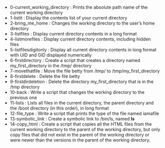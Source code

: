 - 0-current_working_directory : Prints the absolute path name of the current working directory
- 1-listit : Display the contents list of your current directory
- 2-bring_me_home : Changes the working directory to the user’s home directory
- 3-listfiles : Display current directory contents in a long format
- 4-listmorefiles : Display current directory contents, including hidden files
- 5-listfilesdigitonly : Display all current directory contents in long format with UID and GID displayed numerically
- 6-firstdirectory : Create a script that creates a directory named my_first_directory in the /tmp/ directory
- 7-movethatfile : Move the file betty from /tmp/ to /tmp/my_first_directory
- 8-firstdelete : Delete the file betty
- 9-firstdirdeletion : Delete the directory my_first_directory that is in the /tmp directory
- 10-back : Write a script that changes the working directory to the previous one
- 11-lists : Lists all files in the current directory, the parent directory and the /boot directory (in this order), in long format
- 12-file_type : Write a script that prints the type of the file named iamafile
- 13-symbolic_link : Create a symbolic link to /bin/ls, named __ls__
- 14-copy_html : Create a script that copies all the HTML files from the current working directory to the parent of the working directory, but only copy files that did not exist in the parent of the working directory or were newer than the versions in the parent of the working directory.
